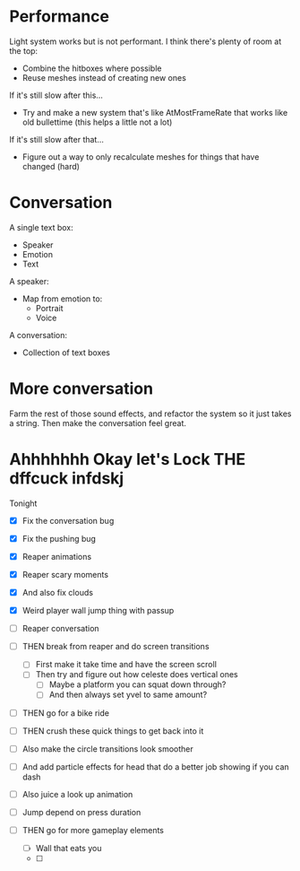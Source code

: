# Performance

Light system works but is not performant. I think there's plenty of room at the top:

- Combine the hitboxes where possible
- Reuse meshes instead of creating new ones

If it's still slow after this...

- Try and make a new system that's like AtMostFrameRate that works like old bullettime (this helps a little not a lot)

If it's still slow after that...

- Figure out a way to only recalculate meshes for things that have changed (hard)

# Conversation

A single text box:

- Speaker
- Emotion
- Text

A speaker:

- Map from emotion to:
    - Portrait
    - Voice

A conversation:

- Collection of text boxes

# More conversation

Farm the rest of those sound effects, and refactor the system so it just takes a string. Then make the conversation feel great.

# Ahhhhhhh Okay let's Lock THE dffcuck infdskj

Tonight
- [x] Fix the conversation bug
- [x] Fix the pushing bug
- [x] Reaper animations
- [x] Reaper scary moments
- [x] And also fix clouds
- [x] Weird player wall jump thing with passup
- [ ] Reaper conversation

- [ ] THEN break from reaper and do screen transitions
    - [ ] First make it take time and have the screen scroll
    - [ ] Then try and figure out how celeste does vertical ones
        - [ ] Maybe a platform you can squat down through?
        - [ ] And then always set yvel to same amount?

- [ ] THEN go for a bike ride

- [ ] THEN crush these quick things to get back into it
- [ ] Also make the circle transitions look smoother
- [ ] And add particle effects for head that do a better job showing if you can dash
- [ ] Also juice a look up animation
- [ ] Jump depend on press duration

- [ ] THEN go for more gameplay elements
    - [ ] Wall that eats you
    - [ ]

